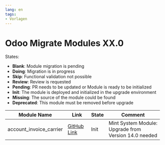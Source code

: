 ```yaml
---
lang: en
tags:
- Vorlagen
---
```

# Odoo Migrate Modules XX.0

States:

* **Blank**: Module migration is pending
* **Doing**: Migration is in progress
* **Skip**: Functional validation not possible
* **Review**: Review is requested
* **Pending**: PR needs to be updated or Module is ready to be initialized
* **Init**: The module is deployed and initialized in the upgrade environment
* **Missing**: The source of the module could be found
* **Deprecated**: This module must be removed before upgrade

| Module Name             | Link                                                                                                        | State | Comment                                              |
| ----------------------- | ----------------------------------------------------------------------------------------------------------- | ----- | ---------------------------------------------------- |
| account_invoice_carrier | [GitHub Link](https://github.com/Mint-System/Odoo-Apps-Account-Invoicing/tree/14.0/account_invoice_carrier) | Init  | Mint System Module: Upgrade from Version 14.0 needed |

